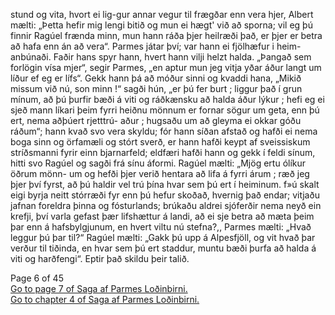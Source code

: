 <p>  
    stund og vita, hvort ei lig-gur annar vegur til frægðar enn vera
    hjer, Albert mælti: „Þetta hefir mig lengi bitið og mun ei
    hægt' við að sporna; vil eg þú finnir Ragúel frænda minn,
    mun hann ráða þjer heilræði það, er þjer er betra að hafa enn
    án að vera“. Parmes játar því; var hann ei fjölhæfur i heim-
    anbúnaði. Faðir hans spyr hann, hvert hann vilji helzt halda.
    „Þangað sem forlögin vísa mjer“, segir Parmes, „en aptur
    mun jeg vitja yðar áður langt um líður ef eg er lífs“. Gekk
    hann þá að móður sinni og kvaddi hana, „Mikið missum við
    nú, son minn !“ sagði hún, „er þú fer burt ; liggur það í grun
    mínum, að þú þurfir bæði á viti og ráðkænsku að halda áður
    lýkur ; hefi eg ei sjeð mann líkari þeim fyrri heiðnu mönnum
    er fornar sögur um geta, enn þú ert, nema aðþúert rjetttrú-
    aður ; hugsaðu um að gleyma ei okkar góðu ráðum“; hann
    kvað svo vera skyldu; fór hann síðan afstað og hafði ei nema
    boga sinn og örfamæli og stórt sverð, er hann hafði keypt
    af sveissiskum stríðsmanni fyrir einn bjarnarfeld; eldfæri hafði
    hann og gekk í feldi sínum, hitti svo Ragúel og sagði frá
    sínu áformi. Ragúel mælti: „Mjög ertu ólíkur öðrum mönn-
    um og hefði þjer verið hentara að lifa á fyrri árum ; ræð jeg
    þjer því fyrst, að þú haldir vel trú þína hvar sem þú ert í
    heiminum. f»ú skalt eigi byrja neitt stórræði fyr enn þú hefur
    skoðað, hvernig það endar; vitjaðu jafnan foreldra þinna og
    fósturlands; brúkaðu aldrei sjóferðir nema neyð ein krefji, því
    varla gefast þær lifshættur á landi, að ei sje betra að mæta þeim
    þar enn á hafsbylgjunum, en hvert viltu nú stefna?,, Parmes
    mælti: „Hvað leggur þú þar til?“ Ragúel mælti: „Gakk þú
    upp á Alpesfjöll, og vit hvað þar verður til tiðinda, en hvar
    sem þú ert staddur, muntu bæði þurfa að halda á viti og
    harðfengi“. Eptir það skildu þeir talið.
    </p>


Page 6 of 45 <br/>
[Go to page 7 of Saga af Parmes Loðinbirni.](https://baekur-online.github.io/jon-bjarnason-online/saga-af-parmes-lodinbirni-page-07.html) <br/>
[Go to chapter 4 of Saga af Parmes Loðinbirni.](https://baekur-online.github.io/jon-bjarnason-online/saga-af-parmes-lodinbirni-page-07.html#4-kap)
